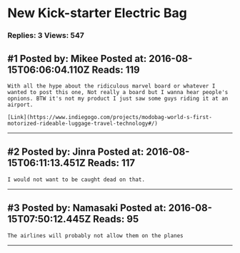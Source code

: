 # New Kick-starter Electric Bag

### Replies: 3 Views: 547

## \#1 Posted by: Mikee Posted at: 2016-08-15T06:06:04.110Z Reads: 119

```
With all the hype about the ridiculous marvel board or whatever I wanted to post this one, Not really a board but I wanna hear people's opnions. BTW it's not my product I just saw some guys riding it at an airport.

[Link](https://www.indiegogo.com/projects/modobag-world-s-first-motorized-rideable-luggage-travel-technology#/)
```

---
## \#2 Posted by: Jinra Posted at: 2016-08-15T06:11:13.451Z Reads: 117

```
I would not want to be caught dead on that.
```

---
## \#3 Posted by: Namasaki Posted at: 2016-08-15T07:50:12.445Z Reads: 95

```
The airlines will probably not allow them on the planes
```

---
